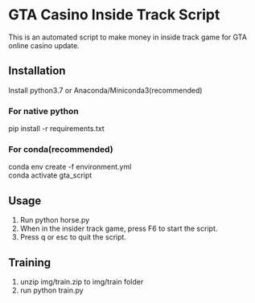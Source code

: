 # GTA Casino Inside Track Script

This is an automated script to make money in inside track game for GTA online casino update.

## Installation

Install python3.7 or Anaconda/Miniconda3(recommended)

### For native python
pip install -r requirements.txt

### For conda(recommended)
conda env create -f environment.yml  
conda activate gta_script

## Usage

1. Run python horse.py 
2. When in the insider track game, press F6 to start the script. 
3. Press q or esc to quit the script. 

## Training

1. unzip img/train.zip to img/train folder
2. run python train.py

